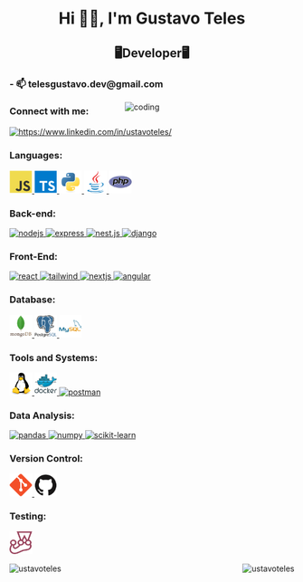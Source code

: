 <h1 align="center">Hi 👋🏽, I'm Gustavo Teles</h1>
<h2 align="center"> 🖥️Developer🖥️ </br></h2>
<h3>- 📫  telesgustavo.dev@gmail.com</h3>
<img align="right" alt="coding" width="300" src="https://camo.githubusercontent.com/2366b34bb903c09617990fb5fff4622f3e941349e846ddb7e73df872a9d21233/68747470733a2f2f63646e2e6472696262626c652e636f6d2f75736572732f3733303730332f73637265656e73686f74732f363538313234332f6176656e746f2e676966"/>
<h3 align="left">Connect with me:</h3>
<p align="left">
   <a href="https://www.linkedin.com/in/ustavoteles/" target="blank"><img align="center"
      src="https://raw.githubusercontent.com/rahuldkjain/github-profile-readme-generator/master/src/images/icons/Social/linked-in-alt.svg"
      alt="https://www.linkedin.com/in/ustavoteles/" height="30" width="40" /></a>
</p>
<h3 align="left">Languages:</h3>
<p align="left">
   <a href="https://developer.mozilla.org/en-US/docs/Web/JavaScript" target="_blank" rel="noreferrer"> 
      <img src="https://raw.githubusercontent.com/devicons/devicon/master/icons/javascript/javascript-original.svg" alt="javascript" width="40" height="40" /> 
   </a> 
   <a href="https://www.typescriptlang.org/" target="_blank" rel="noreferrer"> 
      <img src="https://raw.githubusercontent.com/devicons/devicon/master/icons/typescript/typescript-original.svg" alt="typescript" width="40" height="40" /> 
   </a>
   <a href="https://www.python.org" target="_blank" rel="noreferrer"> 
      <img src="https://raw.githubusercontent.com/devicons/devicon/master/icons/python/python-original.svg" alt="python" width="40" height="40" /> 
   </a>
   <a href="https://www.java.com/" target="_blank" rel="noreferrer"> 
      <img src="https://raw.githubusercontent.com/devicons/devicon/master/icons/java/java-original.svg" alt="java" width="40" height="40" /> 
   </a>
   <a href="https://www.php.net/" target="_blank" rel="noreferrer"> 
      <img src="https://raw.githubusercontent.com/devicons/devicon/master/icons/php/php-original.svg" alt="php" width="40" height="40" /> 
   </a>
</p>

<h3 align="left">Back-end:</h3>
<p align="left">
   <a href="https://nodejs.org" target="_blank" rel="noreferrer"> 
      <img src="https://user-images.githubusercontent.com/25181517/183568594-85e280a7-0d7e-4d1a-9028-c8c2209e073c.png" alt="nodejs" width="40" height="40" /> 
   </a>
   <a href="https://expressjs.com" target="_blank" rel="noreferrer"> 
      <img src="https://user-images.githubusercontent.com/25181517/183859966-a3462d8d-1bc7-4880-b353-e2cbed900ed6.png" alt="express" width="40" height="40" /> 
   </a>
   <a href="https://nestjs.com/" target="_blank" rel="noreferrer"> 
      <img src="https://raw.githubusercontent.com/marwin1991/profile-technology-icons/refs/heads/main/icons/nest_js.png" alt="nest.js" width="40" height="40" /> 
   </a>
   <a href="https://www.djangoproject.com/" target="_blank" rel="noreferrer"> 
      <img src="https://raw.githubusercontent.com/marwin1991/profile-technology-icons/refs/heads/main/icons/django.png" alt="django" width="40" height="40" /> 
   </a>
</p>

<h3 align="left">Front-End:</h3>
<p align="left">
   <a href="https://react.dev/" target="_blank" rel="noreferrer"> 
      <img src="https://raw.githubusercontent.com/marwin1991/profile-technology-icons/refs/heads/main/icons/react.png" alt="react" width="40" height="40" /> 
   </a>
   <a href="https://tailwindcss.com/" target="_blank" rel="noreferrer"> 
      <img src="https://www.vectorlogo.zone/logos/tailwindcss/tailwindcss-icon.svg" alt="tailwind" width="40" height="40" /> 
   </a>
   <a href="https://nextjs.org/" target="_blank" rel="noreferrer"> 
      <img src="https://github.com/marwin1991/profile-technology-icons/assets/136815194/5f8c622c-c217-4649-b0a9-7e0ee24bd704" alt="nextjs" width="40" height="40" /> 
   </a>
   <a href="https://angular.io" target="_blank" rel="noreferrer"> 
      <img src="https://angular.io/assets/images/logos/angular/angular.svg" alt="angular" width="40" height="40" /> 
   </a>
</p>

<h3 align="left">Database:</h3>
<p align="left">  
   <a href="https://www.mongodb.com/" target="_blank" rel="noreferrer"> 
      <img src="https://raw.githubusercontent.com/devicons/devicon/master/icons/mongodb/mongodb-original-wordmark.svg" alt="mongodb" width="40" height="40" /> 
   </a>
   <a href="https://www.postgresql.org" target="_blank" rel="noreferrer"> 
      <img src="https://raw.githubusercontent.com/devicons/devicon/master/icons/postgresql/postgresql-original-wordmark.svg" alt="postgresql" width="40" height="40" /> 
   </a>
   <a href="https://www.mysql.com/" target="_blank" rel="noreferrer"> 
      <img src="https://raw.githubusercontent.com/devicons/devicon/master/icons/mysql/mysql-original-wordmark.svg" alt="mysql" width="40" height="40" /> 
   </a>
</p>
<h3 align="left">Tools and Systems:</h3>
<p align="left">  
   <a href="https://www.linux.org/" target="_blank" rel="noreferrer"> 
      <img src="https://raw.githubusercontent.com/devicons/devicon/master/icons/linux/linux-original.svg" alt="linux" width="40" height="40" /> 
   </a>
   <a href="https://www.docker.com/" target="_blank" rel="noreferrer"> 
      <img src="https://raw.githubusercontent.com/devicons/devicon/master/icons/docker/docker-original-wordmark.svg" alt="docker" width="40" height="40" /> 
   </a>
   <a href="https://postman.com" target="_blank" rel="noreferrer"> 
      <img src="https://www.vectorlogo.zone/logos/getpostman/getpostman-icon.svg" alt="postman" width="40" height="40" /> 
   </a>
</p>

<h3 align="left">Data Analysis:</h3>
<p align="left">  
   <a href="https://pandas.pydata.org/" target="_blank" rel="noreferrer">
      <img src="https://raw.githubusercontent.com/marwin1991/profile-technology-icons/refs/heads/main/icons/pandas.png" alt="pandas" width="40" height="40" />
   </a>
   <a href="https://numpy.org/" target="_blank" rel="noreferrer">
      <img src="https://raw.githubusercontent.com/marwin1991/profile-technology-icons/refs/heads/main/icons/numpy.png" alt="numpy" width="40" height="40" />
   </a>
   <a href="https://scikit-learn.org/" target="_blank" rel="noreferrer">
      <img src="https://upload.wikimedia.org/wikipedia/commons/0/05/Scikit_learn_logo_small.svg" alt="scikit-learn" width="40" height="40" />
   </a>

   <h3 align="left">Version Control:</h3>
<p align="left">
   <a href="https://git-scm.com/" target="_blank" rel="noreferrer"> <img
      src="https://raw.githubusercontent.com/devicons/devicon/master/icons/git/git-original.svg" alt="git" width="40" height="40" /> </a>
   <a href="https://github.com/" target="_blank" rel="noreferrer"> <img
      src="https://raw.githubusercontent.com/devicons/devicon/master/icons/github/github-original.svg" alt="github" width="40" height="40" /> </a>
</p>

<h3 align="left">Testing:</h3>
<p align="left">
   <a href="https://jestjs.io/" target="_blank" rel="noreferrer"> <img
      src="https://raw.githubusercontent.com/devicons/devicon/master/icons/jest/jest-plain.svg" alt="jest" width="40" height="40" /> </a>
</p>
</p>





<p><img align="left" src="https://github-readme-stats.vercel.app/api/top-langs?username=ustavoteles&show_icons=true&theme=dark&locale=en&layout=compact" alt="ustavoteles" /></p>

<p>&nbsp;<img align="right"
   src="https://github-readme-stats.vercel.app/api?username=ustavoteles&show_icons=true&theme=dark&locale=en&hide=prs,stars"
   alt="ustavoteles" /></p>

